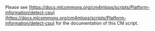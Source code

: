 Please see [https://docs.mlcommons.org/cm4mlops/scripts/Platform-information/detect-cpu](https://docs.mlcommons.org/cm4mlops/scripts/Platform-information/detect-cpu) for the documentation of this CM script.
